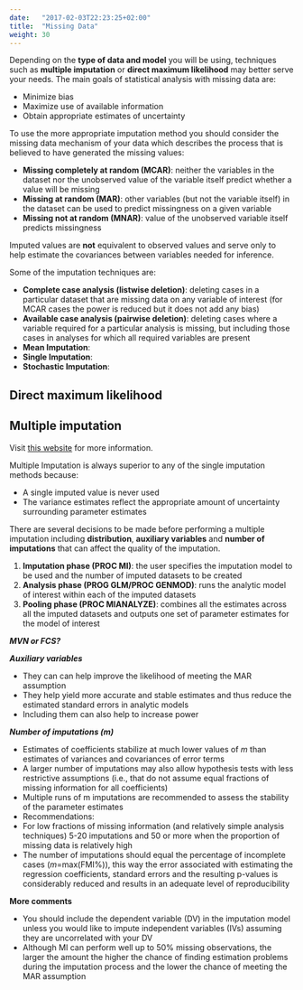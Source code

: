 ```yaml
---
date:   "2017-02-03T22:23:25+02:00"
title:  "Missing Data"
weight: 30
---
```


Depending on the **type of data and model** you will be using, techniques such as **multiple imputation** or **direct maximum likelihood** may better serve your needs. The main goals of statistical analysis with missing data are:

* Minimize bias
* Maximize use of available information
* Obtain appropriate estimates of uncertainty

To use the more appropriate imputation method you should consider the missing data mechanism of your data which describes the process that is believed to have generated the missing values:

* **Missing completely at random (MCAR)**:  neither the variables in the dataset nor the unobserved value of the variable itself predict whether a value will be missing
* **Missing at random (MAR)**: other variables (but not the variable itself) in the dataset can be used to predict missingness on a given variable
* **Missing not at random (MNAR)**: value of the unobserved variable itself predicts missingness

Imputed values are **not** equivalent to observed values and serve only to help estimate the covariances between variables needed for inference.

Some of the imputation techniques are:

* **Complete case analysis (listwise deletion)**:  deleting cases in a particular dataset that are missing data on any variable of interest (for MCAR cases the power is reduced but it does not add any bias) 
* **Available case analysis (pairwise deletion)**:  deleting cases where a variable required for a particular analysis is missing, but including those cases in analyses for which all required variables are present
* **Mean Imputation**:
* **Single Imputation**:
* **Stochastic Imputation**: 

## Direct maximum likelihood

## Multiple imputation

Visit [this website](http://lnr.li/YdyXo) for more information.

Multiple Imputation is always superior to any of the single imputation methods because:

* A single imputed value is never used
* The variance estimates reflect the appropriate amount of uncertainty surrounding parameter estimates

There are several decisions to be made before performing a multiple imputation including **distribution**, **auxiliary variables** and **number of imputations** that can affect the quality of the imputation.

1. **Imputation phase (PROC MI)**:  the user specifies the imputation model to be used and the number 
	   of imputed datasets to be created
2. **Analysis phase (PROG GLM/PROC GENMOD)**: runs the analytic model of interest within each of the imputed datasets
3. **Pooling phase (PROC MIANALYZE)**: combines all the estimates across all the imputed datasets and outputs one set of parameter estimates for the model of interest

***MVN or FCS?***


***Auxiliary variables***

* They can can help improve the likelihood of meeting the MAR assumption 
* They help yield more accurate and stable estimates and thus reduce the estimated standard errors in analytic models 
*  Including them can also help to increase power

***Number of imputations (m)***

* Estimates of coefficients stabilize at much lower values of *m* than estimates of variances and covariances of error terms 
* A larger number of imputations may also allow hypothesis tests with less restrictive assumptions (i.e., that do not assume equal fractions of missing information for all coefficients)
* Multiple runs of m imputations are recommended to assess the stability of the parameter estimates
*  Recommendations: 
 *  For low fractions of missing information (and relatively simple analysis techniques) 5-20 imputations and 50 or more when the proportion of missing data is relatively high
 *  The number of imputations should equal the percentage of incomplete cases (*m*=max(FMI%)), this way the error associated with estimating the regression coefficients, standard errors and the resulting p-values is considerably reduced and results in an adequate level of reproducibility

**More comments**

* You should include the dependent variable (DV) in the imputation model unless you would like to impute independent variables (IVs) assuming they are uncorrelated with your DV
* Although MI can perform well up to 50% missing observations,  the larger the amount the higher the chance of finding estimation problems during the imputation process and the lower the chance of meeting the MAR assumption
